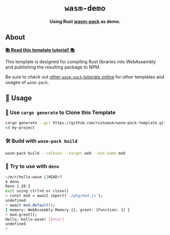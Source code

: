 <div align="center">

  <h1><code>wasm-demo</code></h1>

  <strong>Using Rust <a href="https://github.com/rustwasm/wasm-pack">wasm-pack</a> as demo.</strong>
</div>

## About

[**📚 Read this template tutorial! 📚**][template-docs]

This template is designed for compiling Rust libraries into WebAssembly and
publishing the resulting package to NPM.

Be sure to check out [other `wasm-pack` tutorials online][tutorials] for other
templates and usages of `wasm-pack`.

[tutorials]: https://rustwasm.github.io/docs/wasm-pack/tutorials/index.html
[template-docs]: https://rustwasm.github.io/docs/wasm-pack/tutorials/npm-browser-packages/index.html

## 🚴 Usage

### 🐑 Use `cargo generate` to Clone this Template

```bash
cargo generate --git https://github.com/rustwasm/wasm-pack-template.git --name my-project
cd my-project
```

### 🛠️ Build with `wasm-pack build`

```bash
wasm-pack build --release --target web --out-name mod
```

### 🔬 Try to use with `deno`

```bash
~/m/r/hello-wasm ||HEAD⚡?
$ deno
Deno 1.20.3
exit using ctrl+d or close()
> const mod = await import('./pkg/mod.js');
undefined
> await mod.default();
{ memory: WebAssembly.Memory {}, greet: [Function: 1] }
> mod.greet();
Hello, hello-wasm! [Enter]
undefined
>
```
